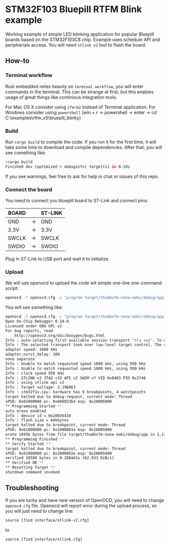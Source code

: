 # STM32F103 Bluepill RTFM Blink example

Working example of simple LED blinking application for popular Bluepill boards based on the STM32F103C8 chip. Example uses schedule API and peripherials access. You will need `stlink v2` tool to flash the board.

## How-to

### Terminal workflow

Rust embedded relies heavily on `terminal workflow`, you will enter commands in the terminal. This can be strange at first, but this enables usage of great things like continious integration tools.

For Mac OS X consider using `iTerm2` instead of Terminal application.
For Windows consider using `powershell` (win + r -> powershell -> enter -> cd C:\examples\rtfm_v5\bluepill_blinky)

### Build

Run `cargo build` to compile the code. If you run it for the first time, it will take some time to download and compile dependencies. After that, you will see comething like:

```bash
>cargo build
Finished dev [optimized + debuginfo] target(s) in 0.10s
```

If you see warnings, feel free to ask for help in chat or issues of this repo.

### Connect the board

You need to connect you bluepill board to ST-Link and connect pins:

| BOARD |    | ST-LINK |
|-------|----|---------|
| GND   | -> | GND     |
| 3.3V  | -> | 3.3V    |
| SWCLK | -> | SWCLK   |
| SWDIO | -> | SWDIO   |

Plug in ST-Link to USB port and wait it to initialize.

### Upload

We will use openocd to upload the code wit simple one-line one-command script:

```bash
openocd -f openocd.cfg -c "program target/thumbv7m-none-eabi/debug/app verify reset exit"
```

You will see something like:

```bash
openocd -f openocd.cfg -c "program target/thumbv7m-none-eabi/debug/app verify reset exit"
Open On-Chip Debugger 0.10.0
Licensed under GNU GPL v2
For bug reports, read
	http://openocd.org/doc/doxygen/bugs.html
Info : auto-selecting first available session transport "hla_swd". To override use 'transport select <transport>'.
Info : The selected transport took over low-level target control. The results might differ compared to plain JTAG/SWD
adapter speed: 1000 kHz
adapter_nsrst_delay: 100
none separate
Info : Unable to match requested speed 1000 kHz, using 950 kHz
Info : Unable to match requested speed 1000 kHz, using 950 kHz
Info : clock speed 950 kHz
Info : STLINK v2 JTAG v33 API v2 SWIM v7 VID 0x0483 PID 0x3748
Info : using stlink api v2
Info : Target voltage: 3.196863
Info : stm32f1x.cpu: hardware has 6 breakpoints, 4 watchpoints
target halted due to debug-request, current mode: Thread
xPSR: 0x01000000 pc: 0x080033b4 msp: 0x20005000
** Programming Started **
auto erase enabled
Info : device id = 0x20036410
Info : flash size = 64kbytes
target halted due to breakpoint, current mode: Thread
xPSR: 0x61000000 pc: 0x2000003a msp: 0x20005000
wrote 19456 bytes from file target/thumbv7m-none-eabi/debug/app in 1.118153s (16.992 KiB/s)
** Programming Finished **
** Verify Started **
target halted due to breakpoint, current mode: Thread
xPSR: 0x61000000 pc: 0x2000002e msp: 0x20005000
verified 18588 bytes in 0.288441s (62.933 KiB/s)
** Verified OK **
** Resetting Target **
shutdown command invoked
```

## Troubleshooting

If you are lucky and have new version of OpenOCD, you will need to change `openocd.cfg` file. Openocd will report error during the upload process, so you will just need to change line:

```txt
source [find interface/stlink-v2.cfg]
```

to

```txt
source [find interface/stlink.cfg]
```
